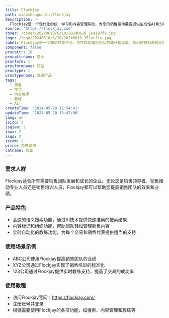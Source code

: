 ```yaml
---
title: Flockjay
path: xiaoshouguanli/flockjay
description: >-
  Flockjay是一个现代化的统一学习和内容管理系统，为您的销售推动需要提供生成性AI和50个集成，使正确的知识在正确的时间传递给正确的人。我们的AI驱动的内容管理系统可以提供高速的语义搜索、内容标记和组织，让您的团队可以轻松管理销售团队的内容、学习、交易见解和教练等。Flockjay还提供实时自动化的教练功能，可以为每个交易和销售代表提供适当的支持。
source: 'https://flockjay.com'
cover: /cover/20240610/6/10/20240610_16a197f9.jpg
logo: /logo/20240610/6/10/20240610_351ac31e.jpg
label: Flockjay是一个知识共享平台，旨在帮助销售团队的成长和发展。我们的目标是帮助销售领导者捕捉和分享顶级销售代表的最佳实践，以便整个团队都能发挥最佳水平。
component: false
procattr: 10
procattrname: 商业
procform: 1
procformname: 网站
proctype: 1
proctypename: 普通产品
tags:
  - 销售
  - 学习
  - 内容管理
  - 教练
  - AI
createTime: '2024-05-20 11:54:41'
updateTime: '2024-05-20 13:47:00'
lang: en
isicp: 2
isqian: 2
iswx: 2
isqq: 2
iscom: 2
price: 免费试用
catname: 商业
---
```




### 需求人群
Flockjay适合所有需要销售团队发展和成长的企业。无论您是销售领导者、销售推动专业人员还是销售培训人员，Flockjay都可以帮助您提高销售团队的效率和业绩。

### 产品特色
* 高速的语义搜索功能，通过AI技术提供快速准确的搜索结果
* 内容标记和组织功能，帮助团队轻松管理销售内容
* 实时自动化的教练功能，为每个交易和销售代表提供适当的支持

### 使用场景示例
* ABC公司使用Flockjay提高销售团队的业绩
* XYZ公司通过Flockjay实现了销售培训的标准化
* 123公司通过Flockjay提供实时教练支持，提高了交易的成功率

### 使用教程
* 访问Flockjay官网：https://flockjay.com/
* 注册账号并登录
* 根据需要使用Flockjay的各项功能，如搜索、内容管理和教练等

  
